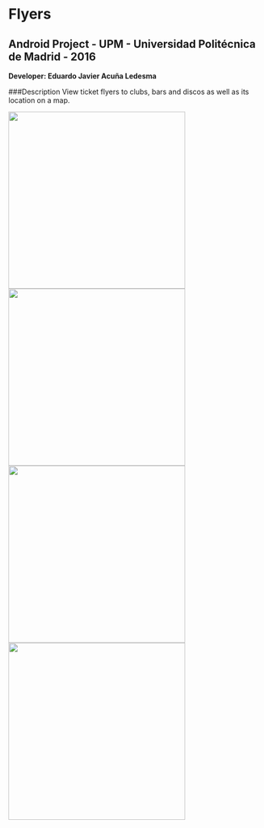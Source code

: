 Flyers
======
## Android Project - UPM - Universidad Politécnica de Madrid - 2016
**Developer: Eduardo Javier Acuña Ledesma**

###Description
View ticket flyers to clubs, bars and discos as well as its location on a map.

<img src="http://i.imgur.com/FqJF5ib.png" height="350">
<img src="http://i.imgur.com/f517O9T.png" height="350">
<img src="http://i.imgur.com/4HvmZxi.png" height="350">
<img src="http://i.imgur.com/gZhlXVw.png" height="350">
